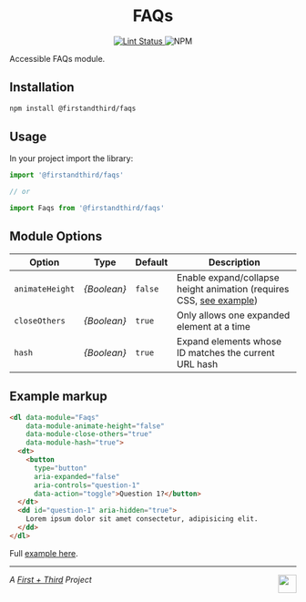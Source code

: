 <h1 align="center">FAQs</h1>

<p align="center">
  <a href="https://github.com/firstandthird/domodule/actions">
    <img src="https://img.shields.io/github/workflow/status/firstandthird/faqs/Lint/main?label=Lint&style=for-the-badge" alt="Lint Status"/>
  </a>
  <img src="https://img.shields.io/npm/v/@firstandthird/faqs.svg?label=npm&style=for-the-badge" alt="NPM" />
</p>

Accessible FAQs module.

## Installation

```sh
npm install @firstandthird/faqs
```

## Usage

In your project import the library:

```javascript
import '@firstandthird/faqs'

// or

import Faqs from '@firstandthird/faqs'
```

## Module Options

| Option | Type | Default | Description |
|--------|------|---------|-------------|
| `animateHeight` | _{Boolean}_ | `false` | Enable expand/collapse height animation (requires CSS, [see example](styles.css)) |
| `closeOthers` | _{Boolean}_ | `true` | Only allows one expanded element at a time |
| `hash` | _{Boolean}_ | `true` | Expand elements whose ID matches the current URL hash |

## Example markup

```html
<dl data-module="Faqs"
    data-module-animate-height="false"
    data-module-close-others="true"
    data-module-hash="true">
  <dt>
    <button
      type="button"
      aria-expanded="false"
      aria-controls="question-1"
      data-action="toggle">Question 1?</button>
  </dt>
  <dd id="question-1" aria-hidden="true">
    Lorem ipsum dolor sit amet consectetur, adipisicing elit.
  </dd>
</dl>
```

Full [example here](./example/index.html).

---

<a href="https://firstandthird.com"><img src="https://firstandthird.com/_static/ui/images/safari-pinned-tab-62813db097.svg" height="32" width="32" align="right"></a>

_A [First + Third](https://firstandthird.com) Project_
